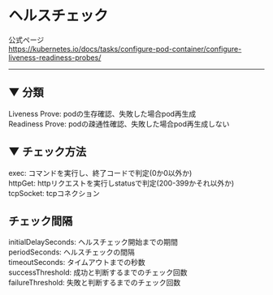 # ヘルスチェック

公式ページ<br />
https://kubernetes.io/docs/tasks/configure-pod-container/configure-liveness-readiness-probes/

---

## ▼ 分類
Liveness Prove: podの生存確認、失敗した場合pod再生成<br />
Readiness Prove: podの疎通性確認、失敗した場合pod再生成しない<br />

## ▼ チェック方法
exec: コマンドを実行し、終了コードで判定(0か0以外か)<br />
httpGet: httpリクエストを実行しstatusで判定(200-399かそれ以外か)<br />
tcpSocket: tcpコネクション<br />

## チェック間隔
initialDelaySeconds: ヘルスチェック開始までの期間<br />
periodSeconds: ヘルスチェックの間隔<br />
timeoutSeconds: タイムアウトまでの秒数<br />
successThreshold: 成功と判断するまでのチェック回数<br />
failureThreshold: 失敗と判断するまでのチェック回数<br />

